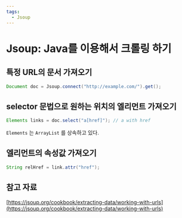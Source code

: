 ```yaml
---
tags:
  - Jsoup
---
```

# Jsoup: Java를 이용해서 크롤링 하기

## 특정 URL의 문서 가져오기

```java
Document doc = Jsoup.connect("http://example.com/").get();
```

## selector 문법으로 원하는 위치의 엘리먼트 가져오기

```java
Elements links = doc.select("a[href]"); // a with href
```

`Elements` 는 `ArrayList` 를 상속하고 있다.

## 엘리먼트의 속성값 가져오기

```java
String relHref = link.attr("href"); 
```

## 참고 자료

[https://jsoup.org/cookbook/extracting-data/working-with-urls](https://jsoup.org/cookbook/extracting-data/working-with-urls)